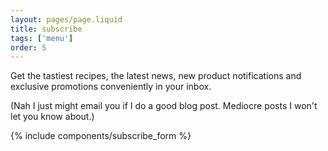 ```yaml
---
layout: pages/page.liquid
title: subscribe
tags: ['menu']
order: 5
---
```


Get the tastiest recipes, the latest news, new product notifications and exclusive promotions conveniently in your inbox.

(Nah I just might email you if I do a good blog post. Mediocre posts I won't let you know about.)

{% include components/subscribe_form %}